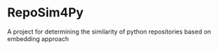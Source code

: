 # RepoSim4Py
A project for determining the similarity of python repositories based on embedding approach
